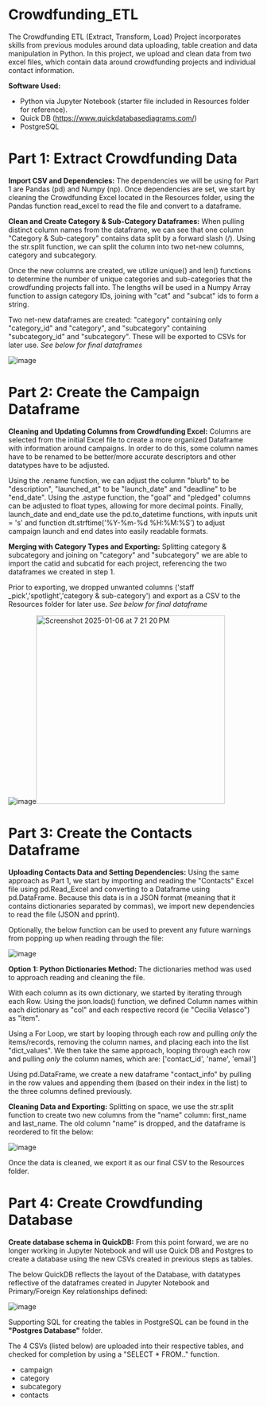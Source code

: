 # Crowdfunding_ETL

The Crowdfunding ETL (Extract, Transform, Load) Project incorporates skills from previous modules around data uploading, table creation and data manipulation in Python. In this project, we upload and clean data from two excel files, which contain data around crowdfunding projects and individual contact information. 

**Software Used:**

- Python via Jupyter Notebook (starter file included in Resources folder for reference). 
- Quick DB (https://www.quickdatabasediagrams.com/)
- PostgreSQL

# Part 1: Extract Crowdfunding Data
**Import CSV and Dependencies:**
The dependencies we will be using for Part 1 are Pandas (pd) and Numpy (np).
Once dependencies are set, we start by cleaning the Crowdfunding Excel located in the Resources folder, using the Pandas function read_excel to read the file and convert to a dataframe.

**Clean and Create Category & Sub-Category Dataframes:**
When pulling distinct column names from the dataframe, we can see that one column "Category & Sub-category" contains data split by a forward slash (/). Using the str.split function, we can split the column into two net-new columns, category and subcategory. 

Once the new columns are created, we utilize unique() and len() functions to determine the number of unique categories and sub-categories that the crowdfunding projects fall into. The lengths will be used in a Numpy Array function to assign category IDs, joining with "cat" and "subcat" ids to form a string.

Two net-new dataframes are created: "category" containing only "category_id" and "category", and "subcategory" containing "subcategory_id" and "subcategory". These will be exported to CSVs for later use. _See below for final dataframes_

![image](https://github.com/user-attachments/assets/772d376c-2059-4245-9b44-600f0e0163fd)


# Part 2: Create the Campaign Dataframe
**Cleaning and Updating Columns from Crowdfunding Excel:** 
Columns are selected from the initial Excel file to create a more organized Dataframe with information around campaigns. In order to do this, some column names have to be renamed to be better/more accurate descriptors and other datatypes have to be adjusted.

Using the .rename function, we can adjust the column "blurb" to be "description", "launched_at" to be "launch_date" and "deadline" to be "end_date". 
Using the .astype function, the "goal" and "pledged" columns can be adjusted to float types, allowing for more decimal points.
Finally, launch_date and end_date use the pd.to_datetime functions, with inputs unit = 's' and function dt.strftime('%Y-%m-%d %H:%M:%S') to adjust campaign launch and end dates into easily readable formats. 

**Merging with Category Types and Exporting:**
Splitting category & subcategory and joining on "category" and "subcategory" we are able to import the catid and subcatid for each project, referencing the two dataframes we created in step 1. 

Prior to exporting, we dropped unwanted columns ('staff _pick','spotlight','category & sub-category') and export as a CSV to the Resources folder for later use. _See below for final dataframe_

![image](https://github.com/user-attachments/assets/307e7436-a301-4493-87b2-183eb80be854)<img width="380" alt="Screenshot 2025-01-06 at 7 21 20 PM" src="https://github.com/user-attachments/assets/dfe10d7e-4162-4196-83b8-535b5bd22d8a" />


# Part 3: Create the Contacts Dataframe
**Uploading Contacts Data and Setting Dependencies:**
Using the same approach as Part 1, we start by importing and reading the "Contacts" Excel file using pd.Read_Excel and converting to a Dataframe using pd.DataFrame. Because this data is in a JSON format (meaning that it contains dictionaries separated by commas), we import new dependencies to read the file (JSON and pprint).

Optionally, the below function can be used to prevent any future warnings from popping up when reading through the file:

![image](https://github.com/user-attachments/assets/9a51f760-067e-4f74-9222-551effc11ce5)

**Option 1: Python Dictionaries Method:**
The dictionaries method was used to approach reading and cleaning the file.

With each column as its own dictionary, we started by iterating through each Row. Using the json.loads() function, we defined Column names within each dictionary as "col" and each respective record (ie "Cecilia Velasco") as "item". 

Using a For Loop, we start by looping through each row and pulling _only_ the items/records, removing the column names, and placing each into the list "dict_values". We then take the same approach, looping through each row and pulling _only_ the column names, which are: ['contact_id', 'name', 'email']

Using pd.DataFrame, we create a new dataframe "contact_info" by pulling in the row values and appending them (based on their index in the list) to the three columns defined previously.

**Cleaning Data and Exporting:**
Splitting on space, we use the str.split function to create two new columns from the "name" column: first_name and last_name. The old column "name" is dropped, and the dataframe is reordered to fit the below: 

![image](https://github.com/user-attachments/assets/bb04cc00-40bc-4b53-b19b-9e98ac03dbf7)

Once the data is cleaned, we export it as our final CSV to the Resources folder.


# Part 4: Create Crowdfunding Database
**Create database schema in QuickDB:**
From this point forward, we are no longer working in Jupyter Notebook and will use Quick DB and Postgres to create a database using the new CSVs created in previous steps as tables. 

The below QuickDB reflects the layout of the Database, with datatypes reflective of the dataframes created in Jupyter Notebook and Primary/Foreign Key relationships defined:

![image](https://github.com/user-attachments/assets/cdb63beb-f9e1-4f41-bd4d-330ad55b4655)


Supporting SQL for creating the tables in PostgreSQL can be found in the **"Postgres Database"** folder. 

The 4 CSVs (listed below) are uploaded into their respective tables, and checked for completion by using a "SELECT * FROM.." function.

- campaign
- category
- subcategory
- contacts





